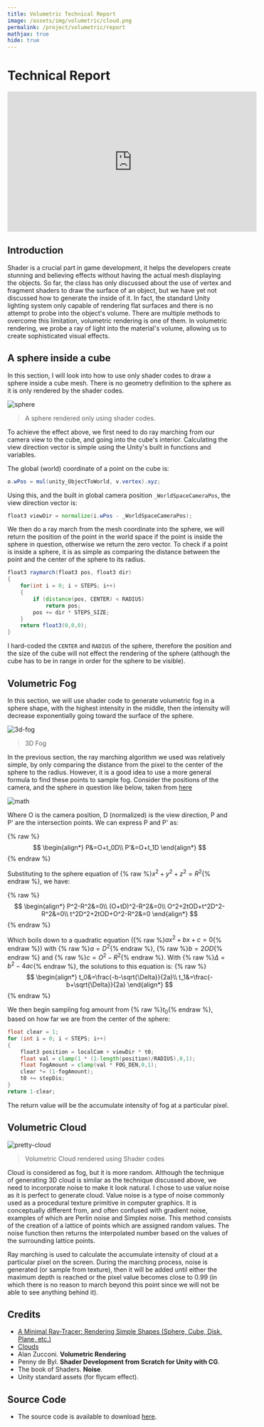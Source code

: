 ```yaml
---
title: Volumetric Technical Report
image: /assets/img/volumetric/cloud.png
permalink: /project/volumetric/report
mathjax: true
hide: true
---
```


# Technical Report
<iframe width="560" height="315" src="https://www.youtube.com/embed/Uu9mE_DPcc8" frameborder="0" allow="accelerometer; autoplay; encrypted-media; gyroscope; picture-in-picture" allowfullscreen></iframe>

## Introduction
Shader is a crucial part in game development, it helps the developers create stunning and believing effects without having the actual mesh displaying the objects. So far, the class has only discussed about the use of vertex and fragment shaders to draw the surface of an object, but we have yet not discussed how to generate the inside of it. In fact, the standard Unity lighting system only capable of rendering flat surfaces and there is no attempt to probe into the object's volume. There are multiple methods to overcome this limitation, volumetric rendering is one of them. In volumetric rendering, we probe a ray of light into the material's volume, allowing us to create sophisticated visual effects.

## A sphere inside a cube
In this section, I will look into how to use only shader codes to draw a sphere inside a cube mesh. There is no geometry definition to the sphere as it is only rendered by the shader codes.

![sphere](/assets/img/volumetric/sphere.png)
> A sphere rendered only using shader codes.

To achieve the effect above, we first need to do ray marching from our camera view to the cube, and going into the cube's interior. Calculating the view direction vector is simple using the Unity's built in functions and variables.

The global (world) coordinate of a point on the cube is:
```glsl
o.wPos = mul(unity_ObjectToWorld, v.vertex).xyz;
```

Using this, and the built in global camera position `_WorldSpaceCameraPos`, the view direction vector is:
```glsl
float3 viewDir = normalize(i.wPos - _WorldSpaceCameraPos);
```

We then do a ray march from the mesh coordinate into the sphere, we will return the position of the point in the world space if the point is inside the sphere in question, otherwise we return the zero vector. To check if a point is inside a sphere, it is as simple as comparing the distance between the point and the center of the sphere to its radius.
```glsl
float3 raymarch(float3 pos, float3 dir)
{
    for(int i = 0; i < STEPS; i++)
    {
        if (distance(pos, CENTER) < RADIUS)
            return pos;
        pos += dir * STEPS_SIZE;
    }
    return float3(0,0,0);
}
```

I hard-coded the `CENTER` and `RADIUS` of the sphere, therefore the position and the size of the cube will not effect the rendering of the sphere (although the cube has to be in range in order for the sphere to be visible).

## Volumetric Fog
In this section, we will use shader code to generate volumetric fog in a sphere shape, with the highest intensity in the middle, then the intensity will decrease exponentially going toward the surface of the sphere.

![3d-fog](/assets/img/volumetric/fog.png)
> 3D Fog

In the previous section, the ray marching algorithm we used was relatively simple, by only comparing the distance from the pixel to the center of the sphere to the radius. However, it is a good idea to use a more general formula to find these points to sample fog. Consider the positions of the camera, and the sphere in question like below, taken from [here](https://www.scratchapixel.com/lessons/3d-basic-rendering/minimal-ray-tracer-rendering-simple-shapes/ray-sphere-intersection)

![math](/assets/img/volumetric/raysphereisect1.png)

Where O is the camera position, D (normalized) is the view direction, P and P' are the intersection points. We can express P and P' as:

{% raw %}
$$
\begin{align*}
    P&=O+t_0D\\
    P'&=O+t_1D
\end{align*}
$$
{% endraw %}

Substituting to the sphere equation of {% raw %}$x^2+y^2+z^2=R^2${% endraw %}, we have:

{% raw %}
$$
\begin{align*}
    P^2-R^2&=0\\
    (O+tD)^2-R^2&=0\\
    O^2+2tOD+t^2D^2-R^2&=0\\
    t^2D^2+2tOD+O^2-R^2&=0
\end{align*}
$$
{% endraw %}

Which boils down to a quadratic equation ({% raw %}$ax^2+bx+c=0${% endraw %}) with {% raw %}$a=D^2${% endraw %}, {% raw %}$b=2OD${% endraw %} and {% raw %}$c=O^2-R^2${% endraw %}. With {% raw %}$\Delta=b^2-4ac${% endraw %}, the solutions to this equation is:
{% raw %}
$$
\begin{align*}
    t_0&=\frac{-b-\sqrt{\Delta}}{2a}\\
    t_1&=\frac{-b+\sqrt{\Delta}}{2a}
\end{align*}
$$
{% endraw %}

We then begin sampling fog amount from {% raw %}$t_0${% endraw %}, based on how far we are from the center of the sphere:
```glsl
float clear = 1;
for (int i = 0; i < STEPS; i++)
{
    float3 position = localCam + viewDir * t0;
    float val = clamp(1 * (1-length(position)/RADIUS),0,1);
    float fogAmount = clamp(val * FOG_DEN,0,1);
    clear *= (1-fogAmount);
    t0 += stepDis;
}
return 1-clear;
```

The return value will be the accumulate intensity of fog at a particular pixel.

## Volumetric Cloud

![pretty-cloud](/assets/img/volumetric/cloud.png)
> Volumetric Cloud rendered using Shader codes

Cloud is considered as fog, but it is more random. Although the technique of generating 3D cloud is similar as the technique discussed above, we need to incorporate noise to make it look natural. I chose to use value noise as it is perfect to generate cloud. Value noise is a type of noise commonly used as a procedural texture primitive in computer graphics. It is conceptually different from, and often confused with gradient noise, examples of which are Perlin noise and Simplex noise. This method consists of the creation of a lattice of points which are assigned random values. The noise function then returns the interpolated number based on the values of the surrounding lattice points.

Ray marching is used to calculate the accumulate intensity of cloud at a particular pixel on the screen. During the marching process, noise is generated (or sample from texture), then it will be added until either the maximum depth is reached or the pixel value becomes close to 0.99 (in which there is no reason to march beyond this point since we will not be able to see anything behind it).

## Credits
- [A Minimal Ray-Tracer: Rendering Simple Shapes (Sphere, Cube, Disk, Plane, etc.)](https://www.scratchapixel.com/)
- [Clouds](https://www.shadertoy.com/view/XslGRr)
- Alan Zucconi. **Volumetric Rendering**
- Penny de Byl. **Shader Development from Scratch for Unity with CG**.
- The book of Shaders. **Noise**.
- Unity standard assets (for flycam effect).

## Source Code

- The source code is available to download [here](https://github.com/tienpdinh/Volumetric-Rendering).
